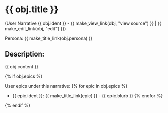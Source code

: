 # {{ obj.title }}
(User Narrative {{ obj.ident }} - {{ make_view_link(obj, "view source") }} | {{ make_edit_link(obj, "edit") }})

Persona: {{ make_title_link(obj.persona) }}

## Description:

{{ obj.content }}

{% if obj.epics %}

User epics under this narrative:
{% for epic in obj.epics %}
* {{ epic.ident }}: {{ make_title_link(epic) }} - {{ epic.blurb }}
{% endfor %}

{% endif %}
